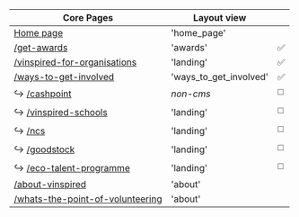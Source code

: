 | Core Pages                                               | Layout view                    ||
|----------------------------------------------------------|--------------------------------|------------------|
| [Home page](http://bit.ly/UJjEC2)                        | 'home_page'                    ||
| [/get-awards](http://bit.ly/1yw34nQ)                     | 'awards'                       |:white_check_mark:|
| [/vinspired-for-organisations](http://bit.ly/1xNC8AC)    | 'landing'                      |:white_check_mark:|
| [/ways-to-get-involved](http://bit.ly/2EK5RlQ)           | 'ways_to_get_involved'         |:white_check_mark:|
| :arrow_right_hook: [/cashpoint](https://vinspired.com/cashpoint) | *non-cms* |:white_medium_square:|
| :arrow_right_hook: [/vinspired-schools](https://vinspired.com/vinspired-schools) | 'landing' |:white_medium_square:|
| :arrow_right_hook: [/ncs](https://vinspired.com/ncs)             | 'landing' |:white_medium_square:|
| :arrow_right_hook: [/goodstock](https://vinspired.com/goodstock) | 'landing' |:white_medium_square:|
| :arrow_right_hook: [/eco-talent-programme](https://vinspired.com/eco-talent-programme) | 'landing' |:white_medium_square:|
| [/about-vinspired](http://bit.ly/1md3ufK)                | 'about'                        ||
| [/whats-the-point-of-volunteering](http://bit.ly/2EJzrry)| 'about'                        ||

